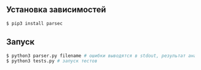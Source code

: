 ## Установка зависимостей

```bash
$ pip3 install parsec
```

## Запуск

```bash
$ python3 parser.py filename # ошибки выводятся в stdout, результат анализа в filename.out
$ python3 tests.py # запуск тестов
```

